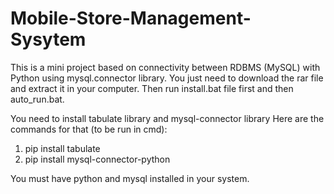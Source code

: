 # Mobile-Store-Management-Sysytem
This is a mini project based on connectivity between RDBMS (MySQL) with Python using mysql.connector library.
You just need to download the rar file and extract it in your computer.
Then run install.bat file first and then auto_run.bat.

You need to install tabulate library and mysql-connector library
Here are the commands for that (to be run in cmd):

1. pip install tabulate
2. pip install mysql-connector-python

You must have python and mysql installed in your system.
